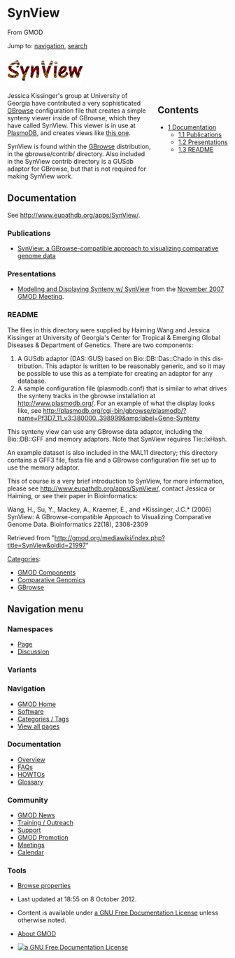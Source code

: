 <div id="mw-page-base" class="noprint">

</div>

<div id="mw-head-base" class="noprint">

</div>

<div id="content" class="mw-body" role="main">

<span id="top"></span>

<div id="mw-js-message" style="display:none;">

</div>



# <span dir="auto">SynView</span>

<div id="bodyContent">

<div id="siteSub">

From GMOD

</div>

<div id="contentSub">

</div>

<div id="jump-to-nav" class="mw-jump">

Jump to: [navigation](#mw-navigation), [search](#p-search)

</div>

<div id="mw-content-text" class="mw-content-ltr" lang="en" dir="ltr">

<div class="center">

<div class="floatnone">

<a href="File:SynView_Icon.gif" class="image"><img
src="../mediawiki/images/b/b3/SynView_Icon.gif" width="173" height="66"
alt="SynView Icon.gif" /></a>

</div>

</div>

  

<div style="float: right; padding-left: 1em; padding-bottom: 1em;">

<div id="toc" class="toc">

<div id="toctitle">

## Contents

</div>

- [<span class="tocnumber">1</span>
  <span class="toctext">Documentation</span>](#Documentation)
  - [<span class="tocnumber">1.1</span>
    <span class="toctext">Publications</span>](#Publications)
  - [<span class="tocnumber">1.2</span>
    <span class="toctext">Presentations</span>](#Presentations)
  - [<span class="tocnumber">1.3</span>
    <span class="toctext">README</span>](#README)

</div>

</div>

Jessica Kissinger's group at University of Georgia have contributed a
very sophisticated [GBrowse](GBrowse.1 "GBrowse") configuration file
that creates a simple synteny viewer inside of GBrowse, which they have
called SynView. This viewer is in use at
<a href="http://www.plasmodb.org" class="external text"
rel="nofollow">PlasmoDB</a>, and creates views like <a
href="http://plasmodb.org/cgi-bin/gbrowse/plasmodb/?name=Pf3D7_11:1278854..1310722;label=AnnotatedGenes-SyntenySpansVivaxMC-SyntenyGenesVivaxMC-SyntenySpansYoeliiMC-SyntenyGenesYoeliiMC-SyntenySpansChabaudiMC-SyntenyGenesChabaudiMC-SyntenySpansKnowlesiMC-SyntenyGenesKnowlesiMC-SyntenySpansBergheiMC-SyntenyGenesBergheiMC;h_feat=PF11_0344@yellow"
class="external text" rel="nofollow">this one</a>.

SynView is found within the [GBrowse](GBrowse.1 "GBrowse") distribution,
in the gbrowse/contrib/ directory. Also included in the SynView contrib
directory is a GUSdb adaptor for GBrowse, but that is not required for
making SynView work.

  

## <span id="Documentation" class="mw-headline">Documentation</span>

See
<a href="http://www.eupathdb.org/apps/SynView/" class="external free"
rel="nofollow">http://www.eupathdb.org/apps/SynView/</a>.

### <span id="Publications" class="mw-headline">Publications</span>

- <a
  href="http://bioinformatics.oxfordjournals.org/cgi/content/abstract/22/18/2308"
  class="external text" rel="nofollow">SynView: a GBrowse-compatible
  approach to visualizing comparative genome data</a>

### <span id="Presentations" class="mw-headline">Presentations</span>

- <a href="../mediawiki/images/1/19/SyntenyModeling.pdf" class="internal"
  title="SyntenyModeling.pdf">Modeling and Displaying Synteny w/
  SynView</a> from the [November 2007 GMOD
  Meeting](November_2007_GMOD_Meeting "November 2007 GMOD Meeting").

### <span id="README" class="mw-headline">README</span>

The files in this directory were supplied by Haiming Wang and Jessica
Kissinger at University of Georgia's Center for Tropical & Emerging
Global Diseases & Department of Genetics. There are two components:

1.  A GUSdb adaptor (DAS::GUS) based on Bio::DB::Das::Chado in this
    distribution. This adaptor is written to be reasonably generic, and
    so it may be possible to use this as a template for creating an
    adaptor for any database.
2.  A sample configuration file (plasmodb.conf) that is similar to what
    drives the synteny tracks in the gbrowse installation at
    <a href="http://www.plasmodb.org/" class="external free"
    rel="nofollow">http://www.plasmodb.org/</a>. For an example of what
    the display looks like, see <a
    href="http://plasmodb.org/cgi-bin/gbrowse/plasmodb/?name=Pf3D7_11_v3:380000..398999&amp;label=Gene-Synteny"
    class="external free"
    rel="nofollow">http://plasmodb.org/cgi-bin/gbrowse/plasmodb/?name=Pf3D7_11_v3:380000..398999&amp;label=Gene-Synteny</a>

This synteny view can use any GBrowse data adaptor, including the
Bio::DB::GFF and memory adaptors. Note that SynView requires
Tie::IxHash.

An example dataset is also included in the MAL11 directory; this
directory contains a GFF3 file, fasta file and a GBrowse configuration
file set up to use the memory adaptor.

This of course is a very brief introduction to SynView, for more
information, please see
<a href="http://www.eupathdb.org/apps/SynView/" class="external free"
rel="nofollow">http://www.eupathdb.org/apps/SynView/</a>, contact
Jessica or Haiming, or see their paper in Bioinformatics:

Wang, H., Su, Y., Mackey, A., Kraemer, E., and \*Kissinger, J.C.\*
(2006) SynView: A GBrowse-compatible Approach to Visualizing Comparative
Genome Data. Bioinformatics 22(18), 2308-2309

</div>

<div class="printfooter">

Retrieved from
"<http://gmod.org/mediawiki/index.php?title=SynView&oldid=21997>"

</div>

<div id="catlinks" class="catlinks">

<div id="mw-normal-catlinks" class="mw-normal-catlinks">

[Categories](Special:Categories "Special:Categories"):

- [GMOD Components](Category:GMOD_Components "Category:GMOD Components")
- [Comparative
  Genomics](Category:Comparative_Genomics "Category:Comparative Genomics")
- [GBrowse](Category:GBrowse "Category:GBrowse")

</div>

</div>

<div class="visualClear">

</div>

</div>

</div>

<div id="mw-navigation">

## Navigation menu

<div id="mw-head">



<div id="left-navigation">

<div id="p-namespaces" class="vectorTabs" role="navigation"
aria-labelledby="p-namespaces-label">

### Namespaces

- <span id="ca-nstab-main"><a href="SynView" accesskey="c"
  title="View the content page [c]">Page</a></span>
- <span id="ca-talk"><a
  href="http://gmod.org/mediawiki/index.php?title=Talk:SynView&amp;action=edit&amp;redlink=1"
  accesskey="t"
  title="Discussion about the content page [t]">Discussion</a></span>

</div>

<div id="p-variants" class="vectorMenu emptyPortlet" role="navigation"
aria-labelledby="p-variants-label">

### 

### Variants[](#)

<div class="menu">

</div>

</div>

</div>

<div id="right-navigation">





</div>



</div>

</div>

</div>

<div id="mw-panel">

<div id="p-logo" role="banner">

<a href="Main_Page"
style="background-image: url(../images/GMOD-cogs.png);"
title="Visit the main page"></a>

</div>

<div id="p-Navigation" class="portal" role="navigation"
aria-labelledby="p-Navigation-label">

### Navigation

<div class="body">

- <span id="n-GMOD-Home">[GMOD Home](Main_Page)</span>
- <span id="n-Software">[Software](GMOD_Components)</span>
- <span id="n-Categories-.2F-Tags">[Categories /
  Tags](Categories)</span>
- <span id="n-View-all-pages">[View all pages](Special:AllPages)</span>

</div>

</div>

<div id="p-Documentation" class="portal" role="navigation"
aria-labelledby="p-Documentation-label">

### Documentation

<div class="body">

- <span id="n-Overview">[Overview](Overview)</span>
- <span id="n-FAQs">[FAQs](Category:FAQ)</span>
- <span id="n-HOWTOs">[HOWTOs](Category:HOWTO)</span>
- <span id="n-Glossary">[Glossary](Glossary)</span>

</div>

</div>

<div id="p-Community" class="portal" role="navigation"
aria-labelledby="p-Community-label">

### Community

<div class="body">

- <span id="n-GMOD-News">[GMOD News](GMOD_News)</span>
- <span id="n-Training-.2F-Outreach">[Training /
  Outreach](Training_and_Outreach)</span>
- <span id="n-Support">[Support](Support)</span>
- <span id="n-GMOD-Promotion">[GMOD Promotion](GMOD_Promotion)</span>
- <span id="n-Meetings">[Meetings](Meetings)</span>
- <span id="n-Calendar">[Calendar](Calendar)</span>

</div>

</div>

<div id="p-tb" class="portal" role="navigation"
aria-labelledby="p-tb-label">

### Tools

<div class="body">


- <span id="t-smwbrowselink"><a href="Special:Browse/SynView" rel="smw-browse">Browse properties</a></span>


</div>

</div>

</div>

</div>

<div id="footer" role="contentinfo">

- <span id="footer-info-lastmod">Last updated at 18:55 on 8 October
  2012.</span>
<!-- - <span id="footer-info-viewcount">114,400 page views.</span> -->
- <span id="footer-info-copyright">Content is available under
  <a href="http://www.gnu.org/licenses/fdl-1.3.html" class="external"
  rel="nofollow">a GNU Free Documentation License</a> unless otherwise
  noted.</span>

<!-- -->

- <span id="footer-places-about">[About
  GMOD](GMOD:About "GMOD:About")</span>

<!-- -->

- <span id="footer-copyrightico">[<img src="http://www.gnu.org/graphics/gfdl-logo-small.png" width="88"
  height="31" alt="a GNU Free Documentation License" />](http://www.gnu.org/licenses/fdl-1.3.html)</span>




</div>
